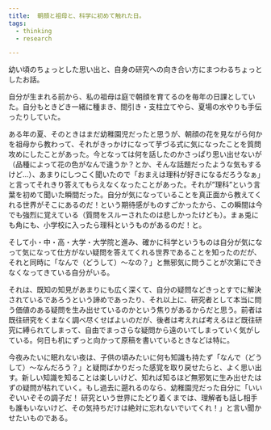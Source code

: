 ```yaml
---
title:  朝顔と祖母と、科学に初めて触れた日。
tags:
  - thinking
  - research

---
```


幼い頃のちょっとした思い出と、自身の研究への向き合い方にまつわるちょっとしたお話。

<!--more-->

自分が生まれる前から、私の祖母は庭で朝顔を育てるのを毎年の日課としていた。自分もときどき一緒に種まき、間引き・支柱立てやら、夏場の水やりも手伝ったりしていた。

ある年の夏、そのときはまだ幼稚園児だったと思うが、朝顔の花を見ながら何かを祖母から教わって、それがきっかけになって芋づる式に気になったことを質問攻めにしたことがあった。今となっては何を話したのかさっぱり思い出せないが（品種によって花の色がなんで違うか？とか、そんな話題だったような気もするけど…）、あまりにしつこく聞いたので「おまえは理科が好きになるだろうなぁ」と言ってそれきり答えてもらえなくなったことがあった。それが”理科”という言葉を初めて聞いた瞬間だった。自分が気になっていることを真正面から教えてくれる世界がそこにあるのだ！という期待感がものすごかったから、この瞬間は今でも強烈に覚えている（質問をスルーされたのは悲しかったけども）。まぁ兎にも角にも、小学校に入ったら理科というものがあるのだ！と。

そして小・中・高・大学・大学院と進み、確かに科学というものは自分が気になって気になって仕方がない疑問を答えてくれる世界であることを知ったのだが、それと同時に「なんで（どうして）〜なの？」と無邪気に問うことが次第にできなくなってきている自分がいる。

それは、既知の知見があまりにも広く深くて、自分の疑問などきっとすでに解決されているであろうという諦めであったり、それ以上に、研究者として本当に問う価値のある疑問を生み出せているのかという焦りがあるからだと思う。前者は既往研究をくまなく調べ尽くせばよいのだが、後者は考えれば考えるほど既往研究に縛られてしまって、自由でまっさらな疑問から遠のいてしまっていく気がしている。何日も机にずっと向かって原稿を書いているときなどは特に。

今夜みたいに眠れない夜は、子供の頃みたいに何も知識も持たず「なんで（どうして）〜なんだろう？」と疑問ばかりだった感覚を取り戻せたらと、よく思い出す。新しい知識を知ることは楽しいけど、知れば知るほど無邪気に生み出せたはずの疑問が枯れていく。もし過去に遡れるのなら、幼稚園児だった自分に「いいぞいいぞその調子だ！ 研究という世界にたどり着くまでは、理解者も話し相手も誰もいないけど、その気持ちだけは絶対に忘れないでいてくれ！」と言い聞かせたいものである。
